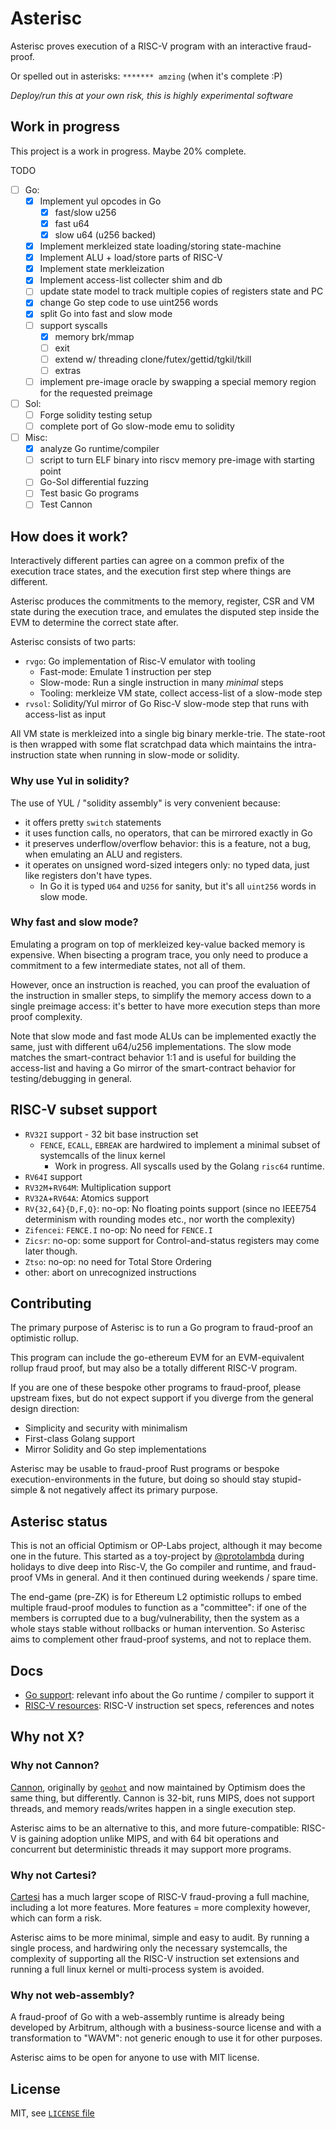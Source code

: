 # Asterisc

Asterisc proves execution of a RISC-V program with an interactive fraud-proof.

Or spelled out in asterisks: `******* amzing` (when it's complete :P)

*Deploy/run this at your own risk, this is highly experimental software*

## Work in progress

This project is a work in progress. Maybe 20% complete.

TODO
- [ ] Go:
  - [x] Implement yul opcodes in Go
    - [x] fast/slow u256
    - [x] fast u64
    - [x] slow u64 (u256 backed)
  - [x] Implement merkleized state loading/storing state-machine
  - [x] Implement ALU + load/store parts of RISC-V
  - [x] Implement state merkleization
  - [x] Implement access-list collecter shim and db
  - [ ] update state model to track multiple copies of registers state and PC
  - [x] change Go step code to use uint256 words
  - [x] split Go into fast and slow mode
  - [ ] support syscalls
    - [x] memory brk/mmap
    - [ ] exit
    - [ ] extend w/ threading clone/futex/gettid/tgkil/tkill
    - [ ] extras
  - [ ] implement pre-image oracle by swapping a special memory region for the requested preimage
- [ ] Sol:
  - [ ] Forge solidity testing setup
  - [ ] complete port of Go slow-mode emu to solidity
- [ ] Misc:
  - [x] analyze Go runtime/compiler
  - [ ] script to turn ELF binary into riscv memory pre-image with starting point
  - [ ] Go-Sol differential fuzzing
  - [ ] Test basic Go programs
  - [ ] Test Cannon

## How does it work?

Interactively different parties can agree on a common prefix of the execution trace states,
and the execution first step where things are different.

Asterisc produces the commitments to the memory, register, CSR and VM state during the execution trace,
and emulates the disputed step inside the EVM to determine the correct state after.

Asterisc consists of two parts:
- `rvgo`: Go implementation of Risc-V emulator with tooling
  - Fast-mode: Emulate 1 instruction per step
  - Slow-mode: Run a single instruction in many *minimal* steps
  - Tooling: merkleize VM state, collect access-list of a slow-mode step
- `rvsol`: Solidity/Yul mirror of Go Risc-V slow-mode step that runs with access-list as input

All VM state is merkleized into a single big binary merkle-trie.
The state-root is then wrapped with some flat scratchpad data which maintains the intra-instruction 
state when running in slow-mode or solidity.

### Why use Yul in solidity?

The use of YUL / "solidity assembly" is very convenient because:
- it offers pretty `switch` statements
- it uses function calls, no operators, that can be mirrored exactly in Go
- it preserves underflow/overflow behavior: this is a feature, not a bug, when emulating an ALU and registers.
- it operates on unsigned word-sized integers only: no typed data, just like registers don't have types.
  - In Go it is typed `U64` and `U256` for sanity, but it's all `uint256` words in slow mode.

### Why fast and slow mode?

Emulating a program on top of merkleized key-value backed memory is expensive.
When bisecting a program trace, you only need to produce a commitment to a few intermediate states, not all of them.

However, once an instruction is reached, you can proof the evaluation of the instruction in smaller steps,
to simplify the memory access down to a single preimage access:
it's better to have more execution steps than more proof complexity.

Note that slow mode and fast mode ALUs can be implemented exactly the same, just with different u64/u256 implementations.
The slow mode matches the smart-contract behavior 1:1 and is useful for building the access-list
and having a Go mirror of the smart-contract behavior for testing/debugging in general.

## RISC-V subset support

- `RV32I` support - 32 bit base instruction set
  - `FENCE`, `ECALL`, `EBREAK` are hardwired to implement a minimal subset of systemcalls of the linux kernel
    - Work in progress. All syscalls used by the Golang `risc64` runtime. 
- `RV64I` support
- `RV32M`+`RV64M`: Multiplication support
- `RV32A`+`RV64A`: Atomics support
- `RV{32,64}{D,F,Q}`: no-op: No floating points support (since no IEEE754 determinism with rounding modes etc., nor worth the complexity)
- `Zifencei`: `FENCE.I` no-op: No need for `FENCE.I`
- `Zicsr`: no-op: some support for Control-and-status registers may come later though.
- `Ztso`: no-op: no need for Total Store Ordering
- other: abort on unrecognized instructions

## Contributing

The primary purpose of Asterisc is to run a Go program to fraud-proof an optimistic rollup.

This program can include the go-ethereum EVM for an EVM-equivalent rollup fraud proof,
but may also be a totally different RISC-V program.

If you are one of these bespoke other programs to fraud-proof, please upstream fixes,
but do not expect support if you diverge from the general design direction:
- Simplicity and security with minimalism
- First-class Golang support
- Mirror Solidity and Go step implementations

Asterisc may be usable to fraud-proof Rust programs or bespoke execution-environments in the future,
but doing so should stay stupid-simple & not negatively affect its primary purpose.

## Asterisc status

This is not an official Optimism or OP-Labs project, although it may become one in the future.
This started as a toy-project by [@protolambda](https://github.com/protolambda/) during holidays to dive deep into
Risc-V, the Go compiler and runtime, and fraud-proof VMs in general. And it then continued during weekends / spare time.

The end-game (pre-ZK) is for Ethereum L2 optimistic rollups to embed multiple fraud-proof modules to function as a "committee":
if one of the members is corrupted due to a bug/vulnerability, then the system as a whole stays stable without rollbacks or human intervention.
So Asterisc aims to complement other fraud-proof systems, and not to replace them.

## Docs

- [Go support](./docs/golang.md): relevant info about the Go runtime / compiler to support it
- [RISC-V resources](./docs/riscv.md): RISC-V instruction set specs, references and notes

## Why not X?

### Why not Cannon?

[Cannon](https://github.com/ethereum-optimism/cannon/), originally by [`geohot`](https://github.com/geohot/) and
now maintained by Optimism does the same thing, but differently.
Cannon is 32-bit, runs MIPS, does not support threads, and memory reads/writes happen in a single execution step.

Asterisc aims to be an alternative to this, and more future-compatible: RISC-V is gaining adoption unlike MIPS,
and with 64 bit operations and concurrent but deterministic threads it may support more programs.

### Why not Cartesi?

[Cartesi](https://github.com/cartesi/) has a much larger scope of RISC-V fraud-proving a full machine,
including a lot more features. More features = more complexity however, which can form a risk.

Asterisc aims to be more minimal, simple and easy to audit. By running a single process,
and hardwiring only the necessary systemcalls, the complexity of supporting all the RISC-V instruction set extensions 
and running a full linux kernel or multi-process system is avoided.

### Why not web-assembly?

A fraud-proof of Go with a web-assembly runtime is already being developed by Arbitrum,
although with a business-source license and with a transformation to "WAVM":
not generic enough to use it for other purposes.

Asterisc aims to be open for anyone to use with MIT license.

## License

MIT, see [`LICENSE` file](./LICENSE)
